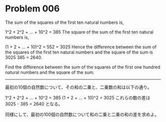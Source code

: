 Problem 006
===========

The sum of the squares of the first ten natural numbers is,

1^2 + 2^2 + ... + 10^2 = 385
The square of the sum of the first ten natural numbers is,

(1 + 2 + ... + 10)^2 = 552 = 3025
Hence the difference between the sum of the squares of the first ten natural numbers and the square of the sum is 3025  385 = 2640.

Find the difference between the sum of the squares of the first one hundred natural numbers and the square of the sum.

***

最初の10個の自然数について、その和の二乗と、二乗数の和は以下の通り。

1^2 + 2^2 + ... + 10^2 = 385
(1 + 2 + ... + 10)^2 = 3025
これらの数の差は 3025 - 385 = 2640 となる。

同様にして、最初の100個の自然数について和の二乗と二乗の和の差を求めよ。

